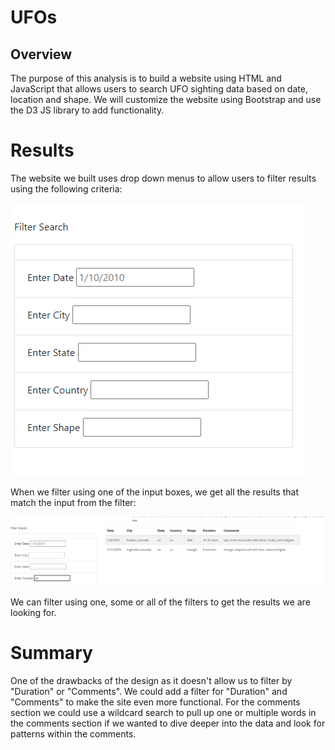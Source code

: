 # UFOs

## Overview
The purpose of this analysis is to build a website using HTML and JavaScript that allows users to search UFO sighting data based on date, location and shape.  We will customize the website using Bootstrap and use the D3 JS library to add functionality.

# Results
The website we built uses drop down menus to allow users to filter results using the following criteria:

![This is an image](https://github.com/BNew2022/UFOs/blob/main/filter_ss.png)

When we filter using one of the input boxes, we get all the results that match the input from the filter:

![This is an image](https://github.com/BNew2022/UFOs/blob/main/filtered_ss.png)

We can filter using one, some or all of the filters to get the results we are looking for.

# Summary
One of the drawbacks of the design as it doesn't allow us to filter by "Duration" or "Comments".  We could add a filter for "Duration" and "Comments" to make the site even more functional.  For the comments section we could use a wildcard search to pull up one or multiple words in the comments section if we wanted to dive deeper into the data and look for patterns within the comments.
